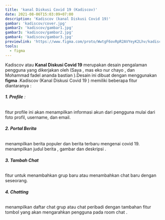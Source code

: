 ```yaml
---
title: 'kanal Diskusi Covid 19 (Kadiscov)'
date: 2021-08-06T15:03:09+07:00
description: 'Kadiscov (kanal Diskusi Covid 19)'
gambar: 'kadiscov/cover.jpg'
gambar2: 'kadiscov/gambar1.jpg'
gambar3: 'kadiscov/gambar2.jpg'
gambar4: 'kadiscov/gambar3.jpg'
previewlink: 'https://www.figma.com/proto/WwtgF6ovRpR2AVYeyK2Lhv/kadiscov?node-id=16%3A68&scaling=scale-down&page-id=0%3A1&starting-point-node-id=16%3A68&show-proto-sidebar=1'
tools:
  - figma
---
```


Kadiscov atau **Kanal Diskusi Covid 19** merupakan desain pengalaman pengguna yang dikerjakan oleh (Saya , mas eko nur chayo , dan Mohammad fadel ananda bastian ).Desain ini dibuat dengan menggunakan **figma** .Kadiscov (Kanal Diskusi Covid 19 ) memiliki beberapa fitur diantaranya :

###### **1. Profile** :

fitur profile ini akan menampilkan informasi akun dari pengguna mulai dari foto profil, username, dan email.

###### **2. Portal Berita**

menampilkan berita populer dan berita terbaru mengenai covid 19. menampilkan judul berita , gambar dan deskripsi .

###### **3. Tambah Chat**

fitur untuk menambahkan grup baru atau menambahkan chat baru dengan seseorang.

###### **4. Chatting**

menampilkan daftar chat grup atau chat peribadi dengan tambahan fitur tombol yang akan mengarahkan pengguna pada room chat .
